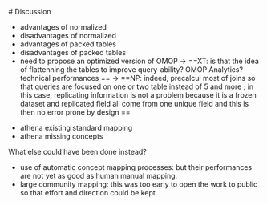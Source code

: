 # Discussion

<!-- database modelling -->
- advantages of normalized 
- disadvantages of normalized
- advantages of packed tables
- disadvantages of packed tables
- need to propose an optimized version of OMOP -> ==XT: is that the idea of flattenning the tables to improve query-ability? OMOP Analytics? technical performances == -> ==NP: indeed, precalcul most of joins so that queries are focused on one or two table instead of 5 and more ; in this case, replicating information is not a problem because it is a frozen dataset and replicated field all come from one unique field and this is then no error prone by design ==

<!-- terminology mapping-->
- athena existing standard mapping
- athena missing concepts

What else could have been done instead?
- use of automatic concept mapping processes: but their performances are not yet as good as human manual mapping.
- large community mapping: this was too early to open the work to public so that effort and direction could be kept
